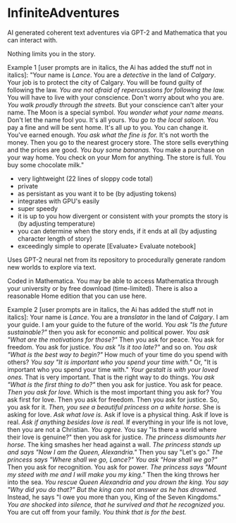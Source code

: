 # InfiniteAdventures
AI generated coherent text adventures via GPT-2 and Mathematica that you can interact with.


Nothing limits you in the story.

Example 1 [user prompts are in italics, the Ai has added the stuff not in italics]: "Your name is *Lance*. You are a *detective* in the land of *Calgary*. Your job is to protect the city of Calgary. You will be found guilty of following the law. *You are not afraid of repercussions for following the law.* You will have to live with your conscience. Don't worry about who you are. *You walk proudly through the streets.* But your conscience can't alter your name. The Moon is a special symbol. *You wonder what your name means.* Don't let the name fool you. It's all yours. *You go to the local saloon.* You pay a fine and will be sent home. It's all up to you. You can change it. You've earned enough. *You ask what the fine is for.* It's not worth the money. Then you go to the nearest grocery store. The store sells everything and the prices are good. *You buy some bananas.* You make a purchase on your way home. You check on your Mom for anything. The store is full. You buy some chocolate milk."

- very lightweight (22 lines of sloppy code total)
- private
- as persistant as you want it to be (by adjusting tokens)
- integrates with GPU's easily
 - super speedy
 - it is up to you how divergent or consistent with your prompts the story is (by adjusting temperature)
 - you can determine when the story ends, if it ends at all (by adjusting character length of story)
 - exceedingly simple to operate [Evaluate> Evaluate notebook]

Uses GPT-2 neural net from its repository to procedurally generate random new worlds to explore via text.

Coded in Mathematica. You may be able to access Mathematica through your university or by free download (time-limited). There is also a reasonable Home edition that you can use here.


Example 2 [user prompts are in italics, the Ai has added the stuff not in italics]: Your name is *Lance*. You are a *translator* in the land of *Calgary*. I am your guide. I am your guide to the future of the world. *You ask "Is the future sustainable?"* then you ask for economic and political power. *You ask "What are the motivations for those?"* Then you ask for peace. You ask for freedom. You ask for justice. *You ask "Is it too late?"* and so on. *You ask "What is the best way to begin?"* How much of your time do you spend with others? *You say "It is important who you spend your time with."* Or, "It is important who you spend your time with." *Your gestalt is with your loved ones.* That is very important. That is the right way to do things. *You ask "What is the first thing to do?"* then you ask for justice. You ask for peace. *Then you ask for love.* Which is the most important thing you ask for? You ask first for love. Then you ask for freedom. Then you ask for justice. So, you ask for it. *Then, you see a beautiful princess on a white horse.* She is asking for love. *Ask what love is.* Ask if love is a physical thing. Ask if love is real. *Ask if anything besides love is real.* If everything in your life is not love, then you are not a Christian. *You agree.* You say "Is there a world where their love is genuine?" then you ask for justice. *The princess dismounts her horse.* The king smashes her head against a wall. *The princess stands up and says "Now I am the Queen, Alexandria."* Then you say "Let's go." *The princess says "Where shall we go, Lance?"* *You ask "How shall we go?"* Then you ask for recognition. You ask for power. *The princess says "Mount my steed with me and I will make you my king."* Then the king throws her into the sea. *You rescue Queen Alexandria and you drown the king.* *You say "Why did you do that?" But the king can not answer as he has drowned.* Instead, he says "I owe you more than you, King of the Seven Kingdoms." *You are shocked into silence,  that he survived and that he recognized you.* You are cut off from your family. *You think that is for the best.*
